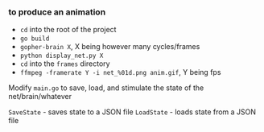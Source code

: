 ### to produce an animation

- `cd` into the root of the project
- `go build`
- `gopher-brain X`, X being however many cycles/frames
- `python display_net.py X`
- `cd` into the `frames` directory
- `ffmpeg -framerate Y -i net_%01d.png anim.gif`, Y being fps

Modify `main.go` to save, load, and stimulate the state of the net/brain/whatever

`SaveState` - saves state to a JSON file
`LoadState` - loads state from a JSON file